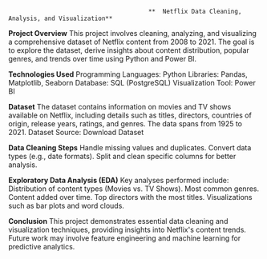                                            **  Netflix Data Cleaning, Analysis, and Visualization**
													
**Project Overview**
This project involves cleaning, analyzing, and visualizing a comprehensive dataset of Netflix content from 2008 to 2021. The goal is to explore the dataset, derive insights about content distribution, popular genres, and trends over time using Python and Power BI.

**Technologies Used**
Programming Languages: Python
Libraries: Pandas, Matplotlib, Seaborn
Database: SQL (PostgreSQL)
Visualization Tool: Power BI

**Dataset**
The dataset contains information on movies and TV shows available on Netflix, including details such as titles, directors, countries of origin, release years, ratings, and genres. The data spans from 1925 to 2021.
Dataset Source: Download Dataset

**Data Cleaning Steps**
Handle missing values and duplicates.
Convert data types (e.g., date formats).
Split and clean specific columns for better analysis.

**Exploratory Data Analysis (EDA)**
Key analyses performed include:
Distribution of content types (Movies vs. TV Shows).
Most common genres.
Content added over time.
Top directors with the most titles.
Visualizations such as bar plots and word clouds.

**Conclusion**
This project demonstrates essential data cleaning and visualization techniques, providing insights into Netflix's content trends. Future work may involve feature engineering and machine learning for predictive analytics.
